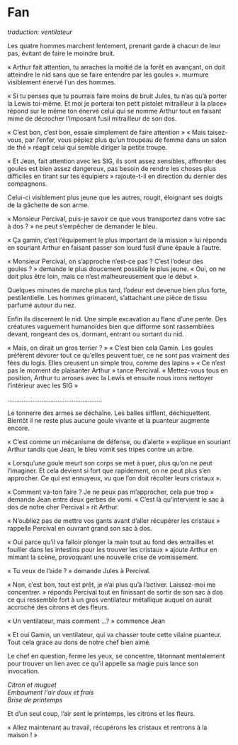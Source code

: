 # Fan 

*traduction: ventilateur*

Les quatre hommes marchent lentement, prenant garde à chacun de leur pas, évitant de faire le moindre bruit. 

« Arthur fait attention, tu arraches la moitié de la forêt en avançant, on doit atteindre le nid sans que se faire entendre par les goules ». murmure visiblement énervé l’un des hommes.

« Si tu penses que tu pourrais faire moins de bruit Jules, tu n’as qu’à porter la Lewis toi-même. Et moi je porterai ton petit pistolet mitrailleur à la place» répond sur le même ton énervé celui qui se nomme Arthur tout en faisant mime de décrocher l’imposant fusil mitrailleur de son dos. 

« C’est bon, c’est bon, essaie simplement de faire attention »
« Mais taisez-vous, par l’enfer, vous pépiez plus qu’un troupeau de femme dans un salon de thé » réagit celui qui semble diriger la petite troupe.

« Et Jean, fait attention avec les SIG, ils sont assez sensibles, affronter des goules est bien assez dangereux, pas besoin de rendre les choses plus difficiles en tirant sur tes équipiers » rajoute-t-il en direction du dernier des compagnons.

Celui-ci visiblement plus jeune que les autres, rougit, éloignant ses doigts de la gâchette de son arme. 

« Monsieur Percival, puis-je savoir ce que vous transportez dans votre sac à dos ? » ne peut s’empêcher de demander le bleu. 

« Ça gamin, c’est l’équipement le plus important de la mission » lui réponds en souriant Arthur en faisant passer son lourd fusil d’une épaule à l’autre.


« Monsieur Percival, on s’approche n’est-ce pas ? C’est l’odeur des goules ? » demande le plus doucement possible le plus jeune. 
« Oui, on ne doit plus être loin, mais ce n’est malheureusement que le début ». 

Quelques minutes de marche plus tard, l’odeur est devenue bien plus forte, pestilentielle.  Les hommes grimacent, s’attachant une pièce de tissu parfumé autour du nez. 

Enfin ils discernent le nid. Une simple excavation au flanc d’une pente. Des créatures vaguement humanoïdes bien que difforme sont rassemblées devant, rongeant des os, dormant, entrant ou sortant du nid. 

« Mais, on dirait un gros terrier ? »
« C’est bien cela Gamin. Les goules préfèrent dévorer tout ce qu’elles peuvent tuer, ce ne sont pas vraiment des fées du logis. Elles creusent un simple trou, comme des lapins »
« Ce n’est pas le moment de plaisanter Arthur » tance Percival.
« Mettez-vous tous en position, Arthur tu arroses avec la Lewis et ensuite nous irons nettoyer l’intérieur avec les SIG »

.....................................................

Le tonnerre des armes se déchaîne. Les balles sifflent, déchiquettent. Bientôt il ne reste plus aucune goule vivante et la puanteur augmente encore. 

« C’est comme un mécanisme de défense, ou d’alerte » explique en souriant Arthur tandis que Jean, le bleu vomit ses tripes contre un arbre.

« Lorsqu’une goule meurt son corps se met à puer, plus qu’on ne peut l’imaginer. Et cela devient si fort que rapidement, on ne peut plus s’en approcher. Ce qui est ennuyeux, vu que l’on doit récolter leurs cristaux ». 

« Comment va-ton faire ? Je ne peux pas m’approcher, cela pue trop » demande Jean entre deux gerbes de vomi. 
« C’est là qu’intervient le sac à dos de notre cher Percival » rit Arthur. 

« N’oubliez pas de mettre vos gants avant d’aller récupérer les cristaux » rappelle Percival en ouvrant grand son sac à dos.

« Oui parce qu’il va falloir plonger la main tout au fond des entrailles et fouiller dans les intestins pour les trouver les cristaux » ajoute Arthur en mimant la scène, provoquant une nouvelle crise de vomissement. 

« Tu veux de l’aide ? » demande Jules à Percival. 

« Non, c’est bon, tout est prêt, je n’ai plus qu’à l’activer. Laissez-moi me concentrer. » réponds Percival tout en finissant de sortir de son sac à dos ce qui ressemble fort à un gros ventilateur métallique auquel on aurait accroché des citrons et des fleurs. 

« Un ventilateur, mais comment ...? » commence Jean

« Et oui Gamin, un ventilateur, qui va chasser toute cette vilaine puanteur. Tout cela grace au dons de notre chef bien aimé. 

Le chef en question, ferme les yeux, se concentre, tâtonnant mentalement pour trouver un lien avec ce qu’il appelle sa magie puis lance son invocation. 

_Citron et muguet_  
_Embaument l'air doux et frais_  
_Brise de printemps_  

Et d’un seul coup, l’air sent le printemps, les citrons et les fleurs. 

« Allez maintenant au travail, récupérons les cristaux et rentrons à la maison ! »
